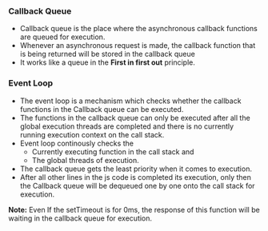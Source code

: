 ### Callback Queue

- Callback queue is the place where the asynchronous callback functions are queued for execution. 
- Whenever an asynchronous request is made, the callback function that is being returned will be stored in the callback queue
- It works like a queue in the **First in first out** principle.

### Event Loop

- The event loop is a mechanism which checks whether the callback functions in the Callback queue can be executed.
- The functions in the callback queue can only be executed after all the global execution threads are completed and there is no currently running execution context on the call stack.
- Event loop continously checks the 
	- Currently executing function in the call stack and
	- The global threads of execution.
- The callback queue gets the least priority when it comes to execution.
- After all other lines in the js code is completed its execution, only then the Callback queue will be dequeued one by one onto the call stack for execution.

**Note:** Even If the setTimeout is for 0ms, the response of this function will be waiting in the callback queue for execution.